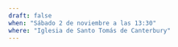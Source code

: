 ```yaml
---
draft: false
when: "Sábado 2 de noviembre a las 13:30"
where: "Iglesia de Santo Tomás de Canterbury"
---
```

